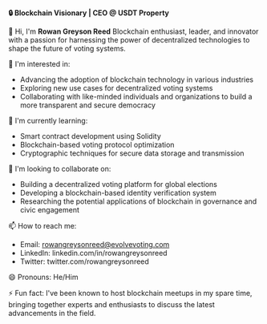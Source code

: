 **🔒 Blockchain Visionary | CEO @ USDT Property**

👋 Hi, I'm **Rowan Greyson Reed**
Blockchain enthusiast, leader, and innovator with a passion for harnessing the power of decentralized technologies to shape the future of voting systems.

👀 I'm interested in:

* Advancing the adoption of blockchain technology in various industries
* Exploring new use cases for decentralized voting systems
* Collaborating with like-minded individuals and organizations to build a more transparent and secure democracy

🌱 I'm currently learning:

* Smart contract development using Solidity
* Blockchain-based voting protocol optimization
* Cryptographic techniques for secure data storage and transmission

💞️ I'm looking to collaborate on:

* Building a decentralized voting platform for global elections
* Developing a blockchain-based identity verification system
* Researching the potential applications of blockchain in governance and civic engagement

📫 How to reach me:

* Email: [rowangreysonreed@evolvevoting.com](mailto:rowangreysonreed@evolvevoting.com)
* LinkedIn: linkedin.com/in/rowangreysonreed
* Twitter: twitter.com/rowangreysonreed

😄 Pronouns: He/Him

⚡ Fun fact: I've been known to host blockchain meetups in my spare time, bringing together experts and enthusiasts to discuss the latest advancements in the field.
